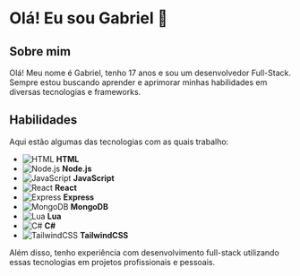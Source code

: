 # Olá! Eu sou Gabriel 👋

## Sobre mim
Olá! Meu nome é Gabriel, tenho 17 anos e sou um desenvolvedor Full-Stack. Sempre estou buscando aprender e aprimorar minhas habilidades em diversas tecnologias e frameworks.

## Habilidades
Aqui estão algumas das tecnologias com as quais trabalho:

- ![HTML](https://img.shields.io/badge/-HTML-E34F26?logo=html5&logoColor=white&style=flat) **HTML**
- ![Node.js](https://img.shields.io/badge/-Node.js-339933?logo=node.js&logoColor=white&style=flat) **Node.js**
- ![JavaScript](https://img.shields.io/badge/-JavaScript-F7DF1E?logo=javascript&logoColor=black&style=flat) **JavaScript**
- ![React](https://img.shields.io/badge/-React-61DAFB?logo=react&logoColor=white&style=flat) **React**
- ![Express](https://img.shields.io/badge/-Express-000000?logo=express&logoColor=white&style=flat) **Express**
- ![MongoDB](https://img.shields.io/badge/-MongoDB-47A248?logo=mongodb&logoColor=white&style=flat) **MongoDB**
- ![Lua](https://img.shields.io/badge/-Lua-2C2D72?logo=lua&logoColor=white&style=flat) **Lua**
- ![C#](https://img.shields.io/badge/-C%23-239120?logo=c-sharp&logoColor=white&style=flat) **C#**
- ![TailwindCSS](https://img.shields.io/badge/-TailwindCSS-38B2AC?logo=tailwind-css&logoColor=white&style=flat) **TailwindCSS**

Além disso, tenho experiência com desenvolvimento full-stack utilizando essas tecnologias em projetos profissionais e pessoais.
